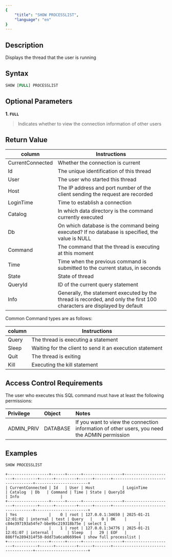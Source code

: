 ```yaml
---
{
    "title": "SHOW PROCESSLIST",
    "language": "en"
}
---
```


<!--
Licensed to the Apache Software Foundation (ASF) under one
or more contributor license agreements.  See the NOTICE file
distributed with this work for additional information
regarding copyright ownership.  The ASF licenses this file
to you under the Apache License, Version 2.0 (the
"License"); you may not use this file except in compliance
with the License.  You may obtain a copy of the License at

  http://www.apache.org/licenses/LICENSE-2.0

Unless required by applicable law or agreed to in writing,
software distributed under the License is distributed on an
"AS IS" BASIS, WITHOUT WARRANTIES OR CONDITIONS OF ANY
KIND, either express or implied.  See the License for the
specific language governing permissions and limitations
under the License.
-->

## Description

Displays the thread that the user is running

## Syntax

```sql
SHOW [FULL] PROCESSLIST
```

## Optional Parameters

**1. `FULL`**

> Indicates whether to view the connection information of other users

## Return Value

| column           | Instructions                                   |
|------------------|--------------------------------------|
| CurrentConnected | Whether the connection is current                              |
| Id               | The unique identification of this thread                            |
| User             | The user who started this thread                            |
| Host             | The IP address and port number of the client sending the request are recorded                |
| LoginTime        | Time to establish a connection                              |
| Catalog          | In which data directory is the command currently executed                    |
| Db               | On which database is the command being executed? If no database is specified, the value is NULL |
| Command          | The command that the thread is executing at this moment                         |
| Time             | Time when the previous command is submitted to the current status, in seconds                 |
| State            | State of thread                                |
| QueryId          | ID of the current query statement                           |
| Info             | Generally, the statement executed by the thread is recorded, and only the first 100 characters are displayed by default         |

Common Command types are as follows:

| column | Instructions |
| -- | -- |
| Query | The thread is executing a statement |
| Sleep | Waiting for the client to send it an execution statement |
| Quit | The thread is exiting |
| Kill | Executing the kill statement |

## Access Control Requirements

The user who executes this SQL command must have at least the following permissions:

| Privilege    | Object    | Notes                      |
|:-------------|:----------|:---------------------------|
| ADMIN_PRIV        | DATABASE  | If you want to view the connection information of other users, you need the ADMIN permission |


## Examples

```sql
SHOW PROCESSLIST
```

```text
+------------------+------+------+-----------------+---------------------+----------+------+---------+------+-------+-----------------------------------+-----------------------+
| CurrentConnected | Id   | User | Host            | LoginTime           | Catalog  | Db   | Command | Time | State | QueryId                           | Info                  |
+------------------+------+------+-----------------+---------------------+----------+------+---------+------+-------+-----------------------------------+-----------------------+
| Yes              |    0 | root | 127.0.0.1:34650 | 2025-01-21 12:01:02 | internal | test | Query   |    0 | OK    | c84e397193a54fe7-bbe9bc219318b75e | select 1              |
|                  |    1 | root | 127.0.0.1:34776 | 2025-01-21 12:01:07 | internal |      | Sleep   |   29 | EOF   | 886ffe2894314f50-8dd73a6ca06699e4 | show full processlist |
+------------------+------+------+-----------------+---------------------+----------+------+---------+------+-------+-----------------------------------+-----------------------+
```


